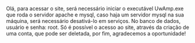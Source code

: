 Olá, para acessar o site, será necessário iniciar o executável UwAmp.exe que roda o servidor apache e mysql, 
caso haja um servidor mysql na sua máquina, será necessário desativá-lo em serviços. 
No banco de dados, usuário e senha: root. Só é possível o acesso ao site, através da criação de uma conta, que pode ser deletada, 
por fim, agradecemos a oportunidade!
